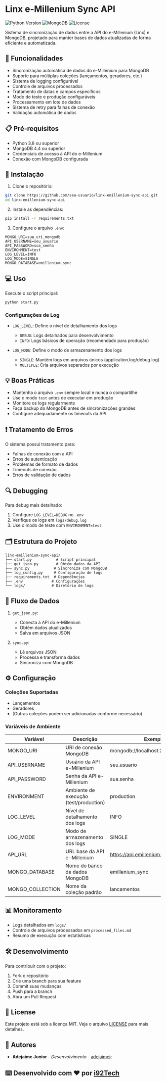 # Linx e-Millenium Sync API

![Python Version](https://img.shields.io/badge/python-3.8%2B-blue)
![MongoDB](https://img.shields.io/badge/MongoDB-4.4%2B-green)
![License](https://img.shields.io/badge/license-MIT-blue)

Sistema de sincronização de dados entre a API do e-Millenium (Linx) e MongoDB, projetado para manter bases de dados atualizadas de forma eficiente e automatizada.

## 🚀 Funcionalidades

- Sincronização automática de dados do e-Millenium para MongoDB
- Suporte para múltiplas coleções (lançamentos, geradores, etc.)
- Sistema de logging configurável
- Controle de arquivos processados
- Tratamento de datas e campos específicos
- Modo de teste e produção configuráveis
- Processamento em lote de dados
- Sistema de retry para falhas de conexão
- Validação automática de dados

## 📋 Pré-requisitos

- Python 3.8 ou superior
- MongoDB 4.4 ou superior
- Credenciais de acesso à API do e-Millenium
- Conexão com MongoDB configurada

## 🔧 Instalação

1. Clone o repositório:
```bash
git clone https://github.com/seu-usuario/linx-emillenium-sync-api.git
cd linx-emillenium-sync-api
```

2. Instale as dependências:
```bash
pip install -r requirements.txt
```

3. Configure o arquivo `.env`:
```env
MONGO_URI=sua_uri_mongodb
API_USERNAME=seu_usuario
API_PASSWORD=sua_senha
ENVIRONMENT=test
LOG_LEVEL=INFO
LOG_MODE=SINGLE
MONGO_DATABASE=emillenium_sync
```

## 💻 Uso

Execute o script principal:
```bash
python start.py
```

### Configurações de Log

- `LOG_LEVEL`: Define o nível de detalhamento dos logs
  - `DEBUG`: Logs detalhados para desenvolvimento
  - `INFO`: Logs básicos de operação (recomendado para produção)

- `LOG_MODE`: Define o modo de armazenamento dos logs
  - `SINGLE`: Mantém logs em arquivos únicos (application.log/debug.log)
  - `MULTIPLE`: Cria arquivos separados por execução

## 💡 Boas Práticas

- Mantenha o arquivo `.env` sempre local e nunca o compartilhe
- Use o modo `test` antes de executar em produção
- Monitore os logs regularmente
- Faça backup do MongoDB antes de sincronizações grandes
- Configure adequadamente os timeouts da API

## ❗ Tratamento de Erros

O sistema possui tratamento para:
- Falhas de conexão com a API
- Erros de autenticação
- Problemas de formato de dados
- Timeouts de conexão
- Erros de validação de dados

## 🔍 Debugging

Para debug mais detalhado:
1. Configure `LOG_LEVEL=DEBUG` no `.env`
2. Verifique os logs em `logs/debug.log`
3. Use o modo de teste com `ENVIRONMENT=test`

## 🗂 Estrutura do Projeto
```
linx-emillenium-sync-api/
├── start.py           # Script principal
├── get_json.py        # Obtém dados da API
├── sync.py           # Sincroniza com MongoDB
├── log_config.py     # Configuração de logs
├── requirements.txt  # Dependências
├── .env             # Configurações
└── logs/            # Diretório de logs
```

## 🔄 Fluxo de Dados

1. `get_json.py`: 
   - Conecta à API do e-Millenium
   - Obtém dados atualizados
   - Salva em arquivos JSON

2. `sync.py`:
   - Lê arquivos JSON
   - Processa e transforma dados
   - Sincroniza com MongoDB

## ⚙️ Configuração

### Coleções Suportadas

- Lançamentos
- Geradores
- (Outras coleções podem ser adicionadas conforme necessário)

### Variáveis de Ambiente

| Variável | Descrição | Exemplo |
|----------|-----------|---------|
| MONGO_URI | URI de conexão MongoDB | mongodb://localhost:27017/database |
| API_USERNAME | Usuário da API e-Millenium | seu.usuario |
| API_PASSWORD | Senha da API e-Millenium | sua.senha |
| ENVIRONMENT | Ambiente de execução (test/production) | production |
| LOG_LEVEL | Nível de detalhamento dos logs | INFO |
| LOG_MODE | Modo de armazenamento dos logs | SINGLE |
| API_URL | URL base da API e-Millenium | https://api.emillenium.com.br |
| MONGO_DATABASE | Nome do banco de dados MongoDB | emillenium_sync |
| MONGO_COLLECTION | Nome da coleção padrão | lancamentos |

## 📊 Monitoramento

- Logs detalhados em `logs/`
- Controle de arquivos processados em `processed_files.md`
- Resumo de execução com estatísticas

## 🛠️ Desenvolvimento

Para contribuir com o projeto:

1. Fork o repositório
2. Crie uma branch para sua feature
3. Commit suas mudanças
4. Push para a branch
5. Abra um Pull Request

## 📝 License

Este projeto está sob a licença MIT. Veja o arquivo [LICENSE](LICENSE) para mais detalhes.

## 👥 Autores

* **Adejaime Junior** - *Desenvolvimento* - [adejaimejr](https://github.com/adejaimejr)

## ⌨️ Desenvolvido com ❤️ por [i92Tech](https://i92tecnologia.com.br)